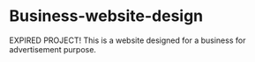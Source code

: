 # Business-website-design
EXPIRED PROJECT!
This is a website designed for a business for advertisement purpose. 
